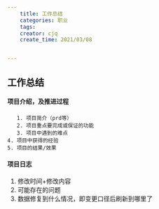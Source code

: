 ```yaml
---
    title: 工作总结
    categories: 职业
    tags:
    creator: cjq
    create_time: 2021/03/08


---
```




## 工作总结

#### 项目介绍，及推进过程

       1. 项目简介（prd等）
       2. 项目重点要完成或保证的功能
       3. 项目中遇到的难点
    4. 项目中获得的经验
    5. 项目的结果/效果



#### 项目日志

1. 修改时间+修改内容
2. 可能存在的问题
3. 数据修复到什么情况，即变更口径后刷新到哪里了







